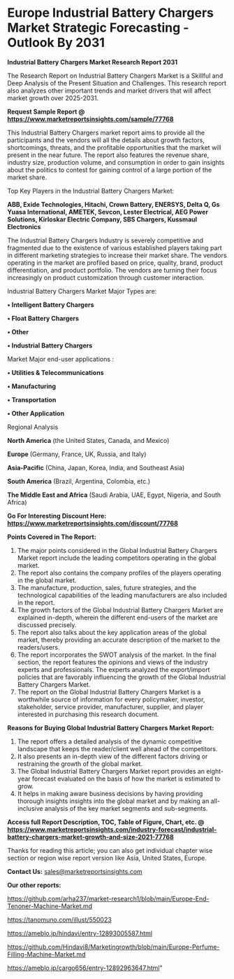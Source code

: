 # Europe Industrial Battery Chargers Market Strategic Forecasting - Outlook By 2031

<strong>Industrial Battery Chargers Market Research Report 2031</strong>

The Research Report on Industrial Battery Chargers Market is a Skillful and Deep Analysis of the Present Situation and Challenges. This research report also analyzes other important trends and market drivers that will affect market growth over 2025-2031.

<strong>Request Sample Report @ <a href=https://www.marketreportsinsights.com/sample/77768>https://www.marketreportsinsights.com/sample/77768</a></strong>

This Industrial Battery Chargers market report aims to provide all the participants and the vendors will all the details about growth factors, shortcomings, threats, and the profitable opportunities that the market will present in the near future. The report also features the revenue share, industry size, production volume, and consumption in order to gain insights about the politics to contest for gaining control of a large portion of the market share.

Top Key Players in the Industrial Battery Chargers Market:

<strong>ABB, Exide Technologies, Hitachi, Crown Battery, ENERSYS, Delta Q, Gs Yuasa International, AMETEK, Sevcon, Lester Electrical, AEG Power Solutions, Kirloskar Electric Company, SBS Chargers, Kussmaul Electronics</strong>

The Industrial Battery Chargers Industry is severely competitive and fragmented due to the existence of various established players taking part in different marketing strategies to increase their market share. The vendors operating in the market are profiled based on price, quality, brand, product differentiation, and product portfolio. The vendors are turning their focus increasingly on product customization through customer interaction.

Industrial Battery Chargers Market Major Types are:

<strong>• Intelligent Battery Chargers

• Float Battery Chargers

• Other

• Industrial Battery Chargers</strong>

Market Major end-user applications :

<strong>• Utilities & Telecommunications

• Manufacturing

• Transportation

• Other Application</strong>

Regional Analysis

</u><strong><b>North America</b></strong> (the United States, Canada, and Mexico)

<strong><b>Europe </b></strong>(Germany, France, UK, Russia, and Italy)

<strong><b>Asia-Pacific</b></strong> (China, Japan, Korea, India, and Southeast Asia)

<strong><b>South America</b></strong> (Brazil, Argentina, Colombia, etc.)

<strong><b>The Middle East and Africa</b></strong> (Saudi Arabia, UAE, Egypt, Nigeria, and South Africa)

<strong>Go For Interesting Discount Here: <a href=https://www.marketreportsinsights.com/discount/77768>https://www.marketreportsinsights.com/discount/77768</a></strong>

<strong>Points Covered in The Report:</strong>
<ol>
  <li>The major points considered in the Global Industrial Battery Chargers Market report include the leading competitors operating in the global market.</li>
  <li>The report also contains the company profiles of the players operating in the global market.</li>
  <li>The manufacture, production, sales, future strategies, and the technological capabilities of the leading manufacturers are also included in the report.</li>
  <li>The growth factors of the Global Industrial Battery Chargers Market are explained in-depth, wherein the different end-users of the market are discussed precisely.</li>
  <li>The report also talks about the key application areas of the global market, thereby providing an accurate description of the market to the readers/users.</li>
  <li>The report incorporates the SWOT analysis of the market. In the final section, the report features the opinions and views of the industry experts and professionals. The experts analyzed the export/import policies that are favorably influencing the growth of the Global Industrial Battery Chargers Market.</li>
  <li>The report on the Global Industrial Battery Chargers Market is a worthwhile source of information for every policymaker, investor, stakeholder, service provider, manufacturer, supplier, and player interested in purchasing this research document.</li>
</ol>
<strong>Reasons for Buying Global Industrial Battery Chargers Market Report:</strong>

<ol>
  <li>The report offers a detailed analysis of the dynamic competitive landscape that keeps the reader/client well ahead of the competitors.</li>
  <li>It also presents an in-depth view of the different factors driving or restraining the growth of the global market.</li>
  <li>The Global Industrial Battery Chargers Market report provides an eight-year forecast evaluated on the basis of how the market is estimated to grow.</li>
  <li>It helps in making aware business decisions by having providing thorough insights insights into the global market and by making an all-inclusive analysis of the key market segments and sub-segments.</li>
</ol>
<strong>Access full Report Description, TOC, Table of Figure, Chart, etc. @ <a href=https://www.marketreportsinsights.com/industry-forecast/industrial-battery-chargers-market-growth-and-size-2021-77768>https://www.marketreportsinsights.com/industry-forecast/industrial-battery-chargers-market-growth-and-size-2021-77768</a></strong>


Thanks for reading this article; you can also get individual chapter wise section or region wise report version like Asia, United States, Europe.

<strong>Contact Us:</strong>
sales@marketreportsinsights.com

<strong>Our other reports:</strong>

<a href=https://github.com/arha237/market-research1/blob/main/Europe-End-Tenoner-Machine-Market.md>https://github.com/arha237/market-research1/blob/main/Europe-End-Tenoner-Machine-Market.md</a>

<a href=https://tanomuno.com/illust/550023>https://tanomuno.com/illust/550023</a>

<a href=https://ameblo.jp/hindavi/entry-12893005587.html>https://ameblo.jp/hindavi/entry-12893005587.html</a>

<a href=https://github.com/Hindavi8/Marketingrowth/blob/main/Europe-Perfume-Filling-Machine-Market.md>https://github.com/Hindavi8/Marketingrowth/blob/main/Europe-Perfume-Filling-Machine-Market.md</a>

<a href=https://ameblo.jp/cargo656/entry-12892963647.html>https://ameblo.jp/cargo656/entry-12892963647.html</a>"
